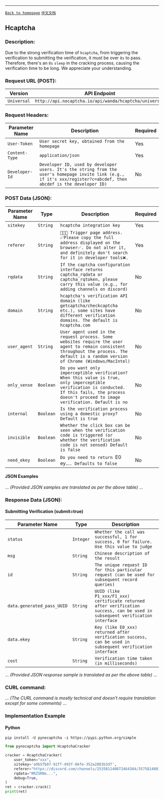 ------

[`Back to homepage`](en.md)    [`中文文档`](../zh-CN/hcaptcha.md)

## Hcaptcha

### Description:

Due to the strong verification time of `hcaptcha`, from triggering the verification to submitting the verification, it must be over `8s` to pass. Therefore, there's an `8s` `sleep` in the cracking process, causing the verification time to be long. We appreciate your understanding.

### Request URL (POST):

| Version            | API Endpoint                                                       |
|-------------------|--------------------------------------------------------------------|
| `Universal`       | `http://api.nocaptcha.io/api/wanda/hcaptcha/universal`           |

### Request Headers:

| Parameter Name   | Description                                                             | Required |
|-----------------|-----------------------------------------------------------------------|--------|
| `User-Token`    | `User secret key, obtained from the homepage`                           | Yes    |
| `Content-Type`  | `application/json`                                                      | Yes    |
| `Developer-Id`  | `Developer ID, used by developer users. It's the string from the user's homepage invite link (e.g., if it's xxx/register?c=abcdef, then abcdef is the developer ID)` | No |

### POST Data (JSON):

| Parameter Name  | Type      | Description                                                                                                                                    | Required |
|----------------|---------|----------------------------------------------------------------------------------------------------------------------------------------------|--------|
| `sitekey`      | `String` | `hcaptcha integration key`                                                                                                                   | Yes    |
| `referer`      | `String` | `🚨🚨🚨 Trigger page address. ✅Please copy the full address displayed on the browser✅. Do not alter it, and definitely don't search for it in developer tools❌.`            | Yes    |
| `rqdata`       | `String` | `If the captcha configuration interface returns captcha_rqdata or captcha_rqtoken, please carry this value (e.g., for adding channels on discord)`                      | No     |
| `domain`       | `String` | `hcaptcha's verification API domain (like getcaptcha/checkcaptcha etc.), some sites have different verification domains. The default is hcaptcha.com`                | No     |
| `user_agent`   | `String` | `User agent used in the request process. Some websites require the user agent to remain consistent throughout the process. The default is a random version of Chrome (Windows/MacIntel)` | No     |
| `only_sense`   | `Boolean`| `Do you want only imperceptible verification? When this value is true, only imperceptible verification is conducted. If this fails, the process doesn't proceed to image verification. Default is no` | No     |
| `internal`     | `Boolean`| `Is the verification process using a domestic proxy? Default is true`                                                                         | No     |
| `invisible`     | `Boolean`| `Whether the click box can be seen when the verification code is triggered (or whether the verification code is not sensed) Default is false`                                                                         | No     |
| `need_ekey`   | `Boolean` | `Do you need to return `E0 ey...`. Defaults to false ` | No |

#### JSON Examples

... *(Provided JSON samples are translated as per the above table)* ...

### Response Data (JSON):

#### Submitting Verification (submit=true)

| Parameter Name              | Type      | Description                                                                      |
|---------------------------|---------|---------------------------------------------------------------------------------|
| `status`                   | `Integer` | `Whether the call was successful, 1 for success, 0 for failure. Use this value to judge` |
| `msg`                      | `String`  | `Chinese description of the result`                                              |
| `id`                       | `String`  | `The unique request ID for this particular request (can be used for subsequent record queries)` |
| `data.generated_pass_UUID` | `String`  | `UUID (like P1_xxx/F1_xxx) certificate returned after verification success, can be used in subsequent verification interface` |
| `data.ekey`                | `String`  | `Key (like E0_xxx) returned after verification success, can be used in subsequent verification interface` |
| `cost`                     | `String`  | `Verification time taken (in milliseconds)`                                       |

... *(Provided JSON response sample is translated as per the above table)* ...

### CURL command:

... *(The CURL command is mostly technical and doesn't require translation except for some comments)* ...

### Implementation Example

#### Python

```shell
pip install -U pynocaptcha -i https://pypi.python.org/simple
```

```python
from pynocaptcha import HcaptchaCracker

cracker = HcaptchaCracker(
    user_token="xxx",
    sitekey='a9b5fb07-92ff-493f-86fe-352a2803b3df',
    referer="https://discord.com/channels/253581140072464384/357581480110850049",
    rqdata="RRZ5RNo...",
    debug=True,
)
ret = cracker.crack()
print(ret)
```
